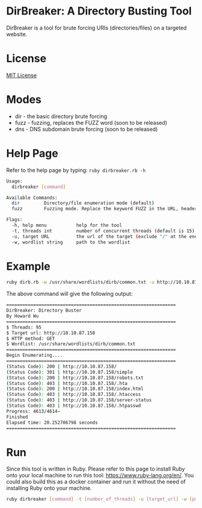 # DirBreaker: A Directory Busting Tool
DirBreaker is a tool for brute forcing URIs (directories/files) on a targeted website.

# License
[MIT License](LICENSE)

# Modes
- dir - the basic directory brute forcing
- fuzz - fuzzing, replaces the FUZZ word (soon to be released)
- dns - DNS subdomain brute forcing (soon to be released)

# Help Page
Refer to the help page by typing: `ruby dirbreaker.rb -h`
```bash
Usage:
  dirbreaker [command]

Available Commands:
  dir         Directory/file enumeration mode (default)
  fuzz        Fuzzing mode. Replace the keyword FUZZ in the URL, headers and the request body

Flags:
  -h, help menu           help for the tool
  -t, threads int         number of concurrent threads (default is 15)
  -u, target URL          the url of the target (exclude "/" at the end e.g http://example.com)
  -w, wordlist string     path to the wordlist
```
# Example
```bash
ruby dirb.rb -w /usr/share/wordlists/dirb/common.txt -u http://10.10.87.158 -t 95
```
The above command will give the following output:
```bash
===============================================================
DirBreaker: Directory Buster
By Howard Wu
===============================================================
$ Threads: 95
$ Target url: http://10.10.87.158
$ HTTP method: GET
$ Wordlist: /usr/share/wordlists/dirb/common.txt
===============================================================
Begin Enumerating....
===============================================================
(Status Code): 200 | http://10.10.87.158/
(Status Code): 301 | http://10.10.87.158/simple
(Status Code): 200 | http://10.10.87.158/robots.txt
(Status Code): 403 | http://10.10.87.158/.hta
(Status Code): 200 | http://10.10.87.158/index.html
(Status Code): 403 | http://10.10.87.158/.htaccess
(Status Code): 403 | http://10.10.87.158/server-status
(Status Code): 403 | http://10.10.87.158/.htpasswd
Progress: 4613/4614~
Finished
Elapsed time: 20.252706798 seconds
===============================================================
```
# Run
Since this tool is written in Ruby. Please refer to this page to install Ruby onto your local machine to run this tool: https://www.ruby-lang.org/en/. You could also build this as a docker container and run it without the need of installing Ruby onto your machine.
```bash
ruby dirbreaker [command] -t [number_of_threads] -u [target_url] -w [path_to_wordlist]
```
